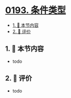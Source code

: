 # [0193. 条件类型](https://github.com/tnotesjs/TNotes.typescript/tree/main/notes/0193.%20%E6%9D%A1%E4%BB%B6%E7%B1%BB%E5%9E%8B)

<!-- region:toc -->

- [1. 🎯 本节内容](#1--本节内容)
- [2. 🫧 评价](#2--评价)

<!-- endregion:toc -->

## 1. 🎯 本节内容

- todo

## 2. 🫧 评价

- todo
